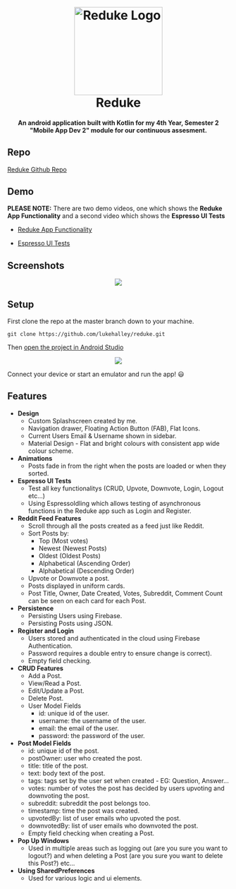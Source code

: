 
<h1 align="center">
  <br>
  <a href="https://i.ibb.co/C93y7np/redukeiconblue.png"><img src="https://i.ibb.co/C93y7np/redukeiconblue.png" alt="Reduke Logo" width="200"></a>
  <br>
  Reduke
  <br>
</h1>

<h4 align="center">An android application built with Kotlin for my 4th Year, Semester 2 "Mobile App Dev 2" module for our continuous assesment.</a></h4>

## Repo

[Reduke Github Repo](https://github.com/lukehalley/reduke)

## Demo

**PLEASE NOTE:** There are two demo videos, one which shows the **Reduke App Functionality** and a second video which shows the **Espresso UI Tests**

- [Reduke App Functionality](https://youtu.be/LO0r3PZQhF4)

- [Espresso UI Tests](https://youtu.be/ncm8QSMwZus)

## Screenshots

<p align="center">
  <img src="https://lh3.googleusercontent.com/_0mnH3U0Z7-XHENUl9iQms1cob98f6atZ2LkoHEe_eqQWyqs99nFNqrXSt7Bhwq1rZMCErYuYQEVy5rhkn2PFgRAjQTRnlMxgfCIZ1uEnwK_FILo25XBh_lmuFRPKFGPtx5o52oW5mhKcjEKBCqizme_8xvDS0t41zml5DQcLFMWAKb02k_vqVarH5HSTLBRYdPGQ1xo2_C2RGQPTTz65qBZdbkDGvVAJOBSWH9Ol2K0BXrvcWS1xjJ5ZzlW1L5eVJKvPrD-RzTeKe28taQ3qqf_bpekcwPpJiFCrG50qHimfzVRmPkP3goIGAE8oibUKBYEHPt4CuUHi5pIu_bsHSGQxACRln78b5p6_S53YC_85p4GKYk8SBZna1Y64U_8zmHpc_vq3M_5Xhe-Iab2Z9zdj2a03g1CEJV13YpNw6Rc7Nc5Z1AfObMrtJVx5fZmQJB80Ddeopdj0kHwXwme5sUZNmXliOi8fBl4sM-S8m-tiP-bTE9gXkTw9zQM9WW4-5WijpPk3gcdYLxBgpGHhBsSmjQVQM-o4EN3_HslTtHQa-vzd5nH42dHnuQL5k2ZX84lkhMryg7yJWRADbSXwSPJmQ0aNmM2h5kyi86QfPAyHvQRZHtgdgZho57_p73GM-QT9TZdVLkNY5M0R2a0R5k3F8VgMN5M=w978-h1738-no">
</p>

## Setup

First clone the repo at the master branch down to your machine.

`git clone https://github.com/lukehalley/reduke.git`

Then [open the project in Android Studio](https://github.com/dogriffiths/HeadFirstAndroid/wiki/How-to-open-a-project-in-Android-Studio)

<p align="center">
  <img src="https://lh3.googleusercontent.com/tl_GS5PHma9mZy216QqzIieXNpsxTJWZcIydTyuHyU1RuU5PYlf8J29PKNYb1EGE8YmsBp_mk7vT2pG2Ft_o-vwVGKnwAnJCRP_rblzJ5NbQBz2X9QSMkkCJqrB-7MKY2uco3zgwd6O8sd896R65JlMbnF4SyTVTpdt0UBCUr2PwUE5rFbqIAHxBCiwrPNZKVqnDO8je8cIGbvNsDEgoQbJBQKPx_XweyI4Zj2qWsG7Gil9E6NTMlxpVG_8cgjxCFsydGudEQyHtz_kHtjw6c2eMxAmWKGldMK4HnojXnvzF1V41ATjEUECggLZeqlgNsJTHfjQl0vanOhPdUl7sHRZnh87Z_ywz630kRmjkUXJ0OeWA0UNk3lEMCHXkl7KooMUjGbwu9r1EmRomVYNtuCKyy4VMpZfipiwf8T_3Nma8J48ZoiqB6jHesaw2NQXq0h4vvSDKm8AKF57POINPalybIyC2jWHi3gXrSNd6YoACgn_r8vLdjbv7WXaGoB78Ie5eLP_05D-svOZESRVWyx1EVEdm3ZHhSOUj9w_Wc5Ff8knGY7HOQ2Zi7FXsZi9kLVuBjXEFO2EP5f-P0IlkIPxEUSyeFnKGHqu3-8-8jB3_qPV5bVcyOny8IOeBOoIsJcWLoPbI8-BmxmkPEhedzD9Tvr9MSgGR=w2854-h1738-no">
</p>

Connect your device or start an emulator and run the app! 😃

## Features
* **Design**
  - Custom Splashscreen created by me.
  - Navigation drawer, Floating Action Button (FAB), Flat Icons.
  - Current Users Email & Username shown in sidebar.
  - Material Design - Flat and bright colours with consistent app wide colour scheme.
* **Animations**
  - Posts fade in from the right when the posts are loaded or when they sorted.
* **Espresso UI Tests**
  - Test all key functionalitys (CRUD, Upvote, Downvote, Login, Logout etc...)
  - Using EspressoIdling which allows testing of asynchronous functions in the Reduke app such as Login and Register.
* **Reddit Feed Features**
  - Scroll through all the posts created as a feed just like Reddit.
  - Sort Posts by:
    - Top (Most votes)
    - Newest (Newest Posts)
    - Oldest (Oldest Posts)
    - Alphabetical (Ascending Order)
    - Alphabetical (Descending Order)
  - Upvote or Downvote a post.
  - Posts displayed in uniform cards.
  - Post Title, Owner, Date Created, Votes, Subreddit, Comment Count can be seen on each card for each Post.
* **Persistence**
  - Persisting Users using Firebase.
  - Persisting Posts using JSON.
* **Register and Login**
  - Users stored and authenticated in the cloud using Firebase Authentication.
  - Password requires a double entry to ensure change is correct).
  - Empty field checking.
* **CRUD Features**
  - Add a Post.
  - View/Read a Post.
  - Edit/Update a Post.
  - Delete Post.
  * User Model Fields
    - id: unique id of the user.
    - username: the username of the user.
    - email: the email of the user.
    - password: the password of the user.
* **Post Model Fields**
  - id: unique id of the post.
  - postOwner: user who created the post.
  - title: title of the post.
  - text: body text of the post.
  - tags: tags set by the user set when created - EG: Question, Answer...
  - votes: number of votes the post has decided by users upvoting and downvoting the post.
  - subreddit: subreddit the post belongs too.
  - timestamp: time the post was created.
  - upvotedBy: list of user emails who upvoted the post.
  - downvotedBy: list of user emails who downvoted the post.
  - Empty field checking when creating a Post.
* **Pop Up Windows**
  - Used in multiple areas such as logging out (are you sure you want to logout?) and when deleting a Post (are you sure you want to delete this Post?) etc...
* **Using SharedPreferences**
  - Used for various logic and ui elements.
